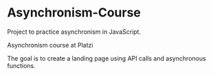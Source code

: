 # Asynchronism-Course

Project to practice asynchronism in JavaScript. 

Asynchronism course at Platzi

The goal is to create a landing page using API calls and asynchronous functions.
